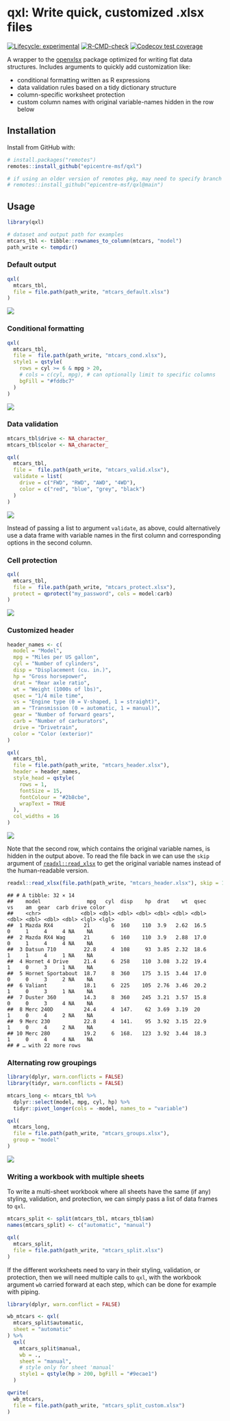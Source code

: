 
<!-- README.md is generated from README.Rmd. Please edit that file -->

# qxl: Write quick, customized .xlsx files

<!-- badges: start -->

[![Lifecycle:
experimental](https://img.shields.io/badge/lifecycle-experimental-orange.svg)](https://www.tidyverse.org/lifecycle/#experimental)
[![R-CMD-check](https://github.com/epicentre-msf/queryr/workflows/R-CMD-check/badge.svg)](https://github.com/epicentre-msf/qxl/actions)
[![Codecov test
coverage](https://codecov.io/gh/epicentre-msf/qxl/branch/main/graph/badge.svg)](https://codecov.io/gh/epicentre-msf/qxl?branch=main)
<!-- badges: end -->

A wrapper to the [openxlsx](https://github.com/ycphs/openxlsx) package
optimized for writing flat data structures. Includes arguments to
quickly add customization like:

-   conditional formatting written as R expressions
-   data validation rules based on a tidy dictionary structure
-   column-specific worksheet protection
-   custom column names with original variable-names hidden in the row
    below

## Installation

Install from GitHub with:

``` r
# install.packages("remotes")
remotes::install_github("epicentre-msf/qxl")

# if using an older version of remotes pkg, may need to specify branch 'main'
# remotes::install_github("epicentre-msf/qxl@main")
```

## Usage

``` r
library(qxl)

# dataset and output path for examples
mtcars_tbl <- tibble::rownames_to_column(mtcars, "model") 
path_write <- tempdir()
```

### Default output

``` r
qxl(
  mtcars_tbl,
  file = file.path(path_write, "mtcars_default.xlsx")
)
```

![](man/figures/crop_mtcars_orig.png)

### Conditional formatting

``` r
qxl(
  mtcars_tbl,
  file =  file.path(path_write, "mtcars_cond.xlsx"),
  style1 = qstyle(
    rows = cyl >= 6 & mpg > 20,
    # cols = c(cyl, mpg), # can optionally limit to specific columns
    bgFill = "#fddbc7"
  )
)
```

![](man/figures/crop_mtcars_cond.png)

### Data validation

``` r
mtcars_tbl$drive <- NA_character_
mtcars_tbl$color <- NA_character_

qxl(
  mtcars_tbl,
  file =  file.path(path_write, "mtcars_valid.xlsx"),
  validate = list(
    drive = c("FWD", "RWD", "AWD", "4WD"),
    color = c("red", "blue", "grey", "black")
  )
)
```

![](man/figures/crop_mtcars_valid.png)

Instead of passing a list to argument `validate`, as above, could
alternatively use a data frame with variable names in the first column
and corresponding options in the second column.

### Cell protection

``` r
qxl(
  mtcars_tbl,
  file =  file.path(path_write, "mtcars_protect.xlsx"),
  protect = qprotect("my_password", cols = model:carb)
)
```

![](man/figures/crop_mtcars_protect.png)

### Customized header

``` r
header_names <- c(
  model = "Model",
  mpg = "Miles per US gallon",
  cyl = "Number of cylinders",
  disp = "Displacement (cu. in.)",
  hp = "Gross horsepower",
  drat = "Rear axle ratio",
  wt = "Weight (1000s of lbs)",
  qsec = "1/4 mile time",
  vs = "Engine type (0 = V-shaped, 1 = straight)",
  am = "Transmission (0 = automatic, 1 = manual)",
  gear = "Number of forward gears",
  carb = "Number of carburators",
  drive = "Drivetrain",
  color = "Color (exterior)"
)

qxl(
  mtcars_tbl,
  file = file.path(path_write, "mtcars_header.xlsx"),
  header = header_names,
  style_head = qstyle(
    rows = 1,
    fontSize = 15,
    fontColour = "#2b8cbe",
    wrapText = TRUE
  ),
  col_widths = 16
)
```

![](man/figures/crop_mtcars_head.png)

Note that the second row, which contains the original variable names, is
hidden in the output above. To read the file back in we can use the
`skip` argument of [`readxl::read_xlsx`](https://readxl.tidyverse.org/)
to get the original variable names instead of the human-readable
version.

``` r
readxl::read_xlsx(file.path(path_write, "mtcars_header.xlsx"), skip = 1)
```

    ## # A tibble: 32 × 14
    ##    model               mpg   cyl  disp    hp  drat    wt  qsec    vs    am  gear  carb drive color
    ##    <chr>             <dbl> <dbl> <dbl> <dbl> <dbl> <dbl> <dbl> <dbl> <dbl> <dbl> <dbl> <lgl> <lgl>
    ##  1 Mazda RX4          21       6  160    110  3.9   2.62  16.5     0     1     4     4 NA    NA   
    ##  2 Mazda RX4 Wag      21       6  160    110  3.9   2.88  17.0     0     1     4     4 NA    NA   
    ##  3 Datsun 710         22.8     4  108     93  3.85  2.32  18.6     1     1     4     1 NA    NA   
    ##  4 Hornet 4 Drive     21.4     6  258    110  3.08  3.22  19.4     1     0     3     1 NA    NA   
    ##  5 Hornet Sportabout  18.7     8  360    175  3.15  3.44  17.0     0     0     3     2 NA    NA   
    ##  6 Valiant            18.1     6  225    105  2.76  3.46  20.2     1     0     3     1 NA    NA   
    ##  7 Duster 360         14.3     8  360    245  3.21  3.57  15.8     0     0     3     4 NA    NA   
    ##  8 Merc 240D          24.4     4  147.    62  3.69  3.19  20       1     0     4     2 NA    NA   
    ##  9 Merc 230           22.8     4  141.    95  3.92  3.15  22.9     1     0     4     2 NA    NA   
    ## 10 Merc 280           19.2     6  168.   123  3.92  3.44  18.3     1     0     4     4 NA    NA   
    ## # … with 22 more rows

### Alternating row groupings

``` r
library(dplyr, warn.conflicts = FALSE)
library(tidyr, warn.conflicts = FALSE)

mtcars_long <- mtcars_tbl %>% 
  dplyr::select(model, mpg, cyl, hp) %>% 
  tidyr::pivot_longer(cols = -model, names_to = "variable")

qxl(
  mtcars_long,
  file = file.path(path_write, "mtcars_groups.xlsx"),
  group = "model"
)
```

![](man/figures/crop_mtcars_groups.png)

### Writing a workbook with multiple sheets

To write a multi-sheet workbook where all sheets have the same (if any)
styling, validation, and protection, we can simply pass a list of data
frames to `qxl`.

``` r
mtcars_split <- split(mtcars_tbl, mtcars_tbl$am)
names(mtcars_split) <- c("automatic", "manual")

qxl(
  mtcars_split,
  file = file.path(path_write, "mtcars_split.xlsx")
)
```

If the different worksheets need to vary in their styling, validation,
or protection, then we will need multiple calls to `qxl`, with the
workbook argument `wb` carried forward at each step, which can be done
for example with piping.

``` r
library(dplyr, warn.conflict = FALSE)

wb_mtcars <- qxl(
  mtcars_split$automatic,
  sheet = "automatic"
) %>% 
  qxl(
    mtcars_split$manual,
    wb = .,
    sheet = "manual",
    # style only for sheet 'manual'
    style1 = qstyle(hp > 200, bgFill = "#9ecae1")
  )

qwrite(
  wb_mtcars,
  file = file.path(path_write, "mtcars_split_custom.xlsx")
)
```

